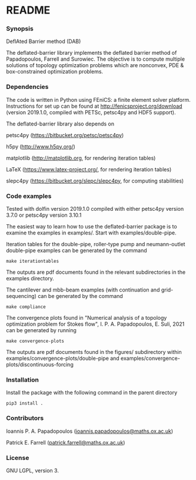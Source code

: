 # README #

### Synopsis ###

DeflAted Barrier method (DAB)

The deflated-barrier library implements the deflated barrier method of Papadopoulos, Farrell and Surowiec. The objective is to compute multiple solutions of topology optimization problems which are nonconvex, PDE & box-constrained optimization problems.

### Dependencies ###


The code is written in Python using FEniCS: a finite element solver platform. Instructions for set up can be found at http://fenicsproject.org/download (version 2019.1.0, compiled with PETSc, petsc4py and HDF5 support).


The deflated-barrier library also depends on

petsc4py (https://bitbucket.org/petsc/petsc4py)

h5py (http://www.h5py.org/)

matplotlib (http://matplotlib.org, for rendering iteration tables)

LaTeX (https://www.latex-project.org/, for rendering iteration tables)

slepc4py (https://bitbucket.org/slepc/slepc4py, for computing stabilities)

### Code examples ###

Tested with dolfin version 2019.1.0 compiled with either petsc4py version 3.7.0 or petsc4py version 3.10.1

The easiest way to learn how to use the deflated-barrier package is to examine the examples in examples/. Start with examples/double-pipe.

Iteration tables for the double-pipe, roller-type pump and neumann-outlet double-pipe examples can be generated by the command

	make iterationtables

The outputs are pdf documents found in the relevant subdirectories in the examples directory.

The cantilever and mbb-beam examples (with continuation and grid-sequencing) can be generated by the command

	make compliance

The convergence plots found in "Numerical analysis of a topology optimization problem for Stokes flow", I. P. A. Papadopoulos, E. Suli, 2021 can be generated by running
 
	make convergence-plots

The outputs are pdf documents found in the figures/ subdirectory within examples/convergence-plots/double-pipe and examples/convergence-plots/discontinuous-forcing

### Installation ###

Install the package with the following command in the parent directory

	pip3 install .


### Contributors ###

Ioannis P. A. Papadopoulos (ioannis.papadopoulos@maths.ox.ac.uk)

Patrick E. Farrell (patrick.farrell@maths.ox.ac.uk)


### License ###

GNU LGPL, version 3.

